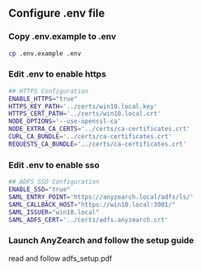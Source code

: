 ## Configure .env file ##
### Copy .env.example to .env
```bash
cp .env.example .env
```
### Edit .env to enable https
```bash
## HTTPS Configuration
ENABLE_HTTPS="true"
HTTPS_KEY_PATH='../certs/win10.local.key'
HTTPS_CERT_PATH='../certs/win10.local.crt'
NODE_OPTIONS='--use-openssl-ca'
NODE_EXTRA_CA_CERTS='../certs/ca-certificates.crt'
CURL_CA_BUNDLE='../certs/ca-certificates.crt'
REQUESTS_CA_BUNDLE='../certs/ca-certificates.crt'
```
### Edit .env to enable sso
```bash
## ADFS SSO Configuration
ENABLE_SSO="true"
SAML_ENTRY_POINT='https://anyzearch.local/adfs/ls/'
SAML_CALLBACK_HOST="https://win10.local:3001/"
SAML_ISSUER="win10.local"
SAML_ADFS_CERT='../certs/adfs.anyzearch.crt'
```

### Launch AnyZearch and follow the setup guide
read and follow adfs_setup.pdf

